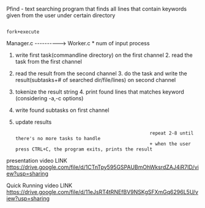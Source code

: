 Pfind 
	- text searching program that finds all lines that contain keywords given from the user under certain directory

	                                                            fork+execute
Manager.c                                                        ---------->     Worker.c * num of input process

1. write first task(commandline directory) on the first channel                  2. read the task from the first channel
5. read the result from the second channel                                       3. do the task and write the result(subtasks+# of searched dir/file/lines) on second channel
6. tokenize the result string                                                    4. print found lines that matches keyword (considering -a,-c options)
7. write found subtasks on first channel
8. update results
	
														repeat 2-8 until there's no more tasks to handle
														+ when the user press CTRL+C, the program exits, prints the result

presentation video LINK 
https://drive.google.com/file/d/1CTnTpy595GSPAUBmOhWksrdZAJ4iR7ID/view?usp=sharing

Quick Running video LINK
https://drive.google.com/file/d/11eJsRT4tRNEfBV9NSKgSFXmGq6296L5U/view?usp=sharing
